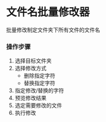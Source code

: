 # 文件名批量修改器
批量修改制定文件夹下所有文件的文件名
### 操作步骤
1. 选择目标文件夹
2. 选择修改方式
    * 删除指定字符
    * 替换指定字符
3. 指定修改/替换的字符
4. 预览修改结果
5. 选定需要修改的文件
6. 执行修改
